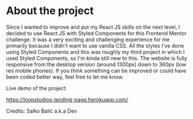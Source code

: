 # About the project

Since I wanted to improve and put my React JS skills on the next level, I decided to use React JS with Styled Components for this Frontend Mentor challenge. It was a very exciting and challenging experience for me primarily because I didn't want to use vanilla CSS. All the styles I've done using Styled Components and this was roughly my third project in which I used Styled Components, so I'm kinda still new to this. The website is fully responsive from the desktop version (around 1300px) down to 360px (low res mobile phones). If you think something can be improved or could have been coded better way, feel free to let me know.

Live demo of the project: 

https://loopstudios-landing-page.herokuapp.com/

Credits: Salko Balić a.k.a Dev
